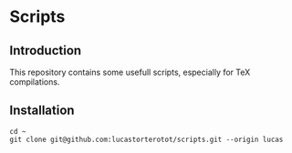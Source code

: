 # Scripts

## Introduction

This repository contains some usefull scripts, especially for TeX compilations.

## Installation
```
cd ~
git clone git@github.com:lucastorterotot/scripts.git --origin lucas
```